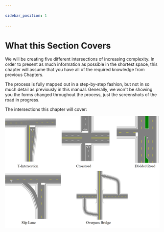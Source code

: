 ```yaml
---

sidebar_position: 1

---
```

# What this Section Covers

We will be creating five different intersections of increasing complexity. In order to present as much information as possible in the shortest space, this chapter will assume that you have all of the required knowledge from previous Chapters.

The process is fully mapped out in a step-by-step fashion, but not in so much detail as previously in this manual. Generally, we won't be showing you the forms changed throughout the process, just the screenshots of the road in progress.

The intersections this chapter will cover:

![Advanced_Intersections_covered_in_this_Chapter](./assets/Advanced_Intersections_covered_in_this_Chapter.png)
